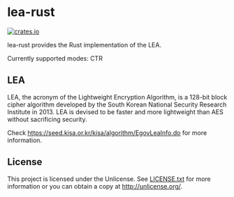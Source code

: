 # lea-rust

  [![crates.io](https://img.shields.io/crates/v/lea)](https://crates.io/crates/lea)

  lea-rust provides the Rust implementation of the LEA.

  Currently supported modes: CTR

## LEA

  LEA, the acronym of the Lightweight Encryption Algorithm, is a 128-bit block cipher algorithm developed by the South Korean National Security Research Institute in 2013. LEA is devised to be faster and more lightweight than AES without sacrificing security.

  Check <https://seed.kisa.or.kr/kisa/algorithm/EgovLeaInfo.do> for more information.

## License

  This project is licensed under the Unlicense. See [LICENSE.txt](/LICENSE.txt) for more information or you can obtain a copy at <http://unlicense.org/>.
